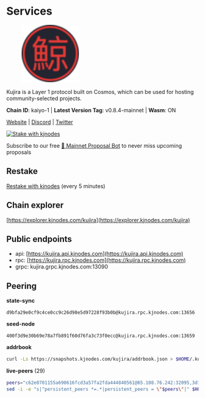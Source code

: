 # Services

<figure><img src="https://raw.githubusercontent.com/kj89/cosmos-images/main/logos/kujira.png" width="150" alt=""><figcaption></figcaption></figure>

Kujira is a Layer 1 protocol built on Cosmos, which can be used for  hosting community-selected projects.

**Chain ID**: kaiyo-1 | **Latest Version Tag**: v0.8.4-mainnet | **Wasm**: ON

[Website](https://kujira.app) | [Discord](https://discord.gg/teamkujira) | [Twitter](https://twitter.com/TeamKujira)

[![Stake with kjnodes](https://i.ibb.co/cr44Q8j/button-stake-with-kjnodes.png)](https://restake.app/kujira/kujiravaloper1tnuqj73jfn3724lqz34c27tuv80nv336sadqym)

Subscribe to our free [🤖 Mainnet Proposal Bot](https://t.me/kjnodes_proposal_bot) to never miss upcoming proposals

## Restake

[Restake with kjnodes](https://restake.app/kujira/kujiravaloper1tnuqj73jfn3724lqz34c27tuv80nv336sadqym) (every 5 minutes)
## Chain explorer
[https://explorer.kjnodes.com/kujira](https://explorer.kjnodes.com/kujira)

## Public endpoints

* api: [https://kujira.api.kjnodes.com](https://kujira.api.kjnodes.com)
* rpc: [https://kujira.rpc.kjnodes.com](https://kujira.rpc.kjnodes.com)
* grpc: kujira.grpc.kjnodes.com:13090

## Peering

**state-sync**

```text
d9bfa29e0cf9c4ce0cc9c26d98e5d97228f93b0b@kujira.rpc.kjnodes.com:13656
```

**seed-node**

```text
400f3d9e30b69e78a7fb891f60d76fa3c73f0ecc@kujira.rpc.kjnodes.com:13659
```

**addrbook**
```bash
curl -Ls https://snapshots.kjnodes.com/kujira/addrbook.json > $HOME/.kujira/config/addrbook.json
```

**live-peers** (29)
```bash
peers="c62e0701155a690616fcd3a57fa2fda444840561@65.108.76.242:32095,3d150f6a71caca5607daff69c9049c04c37da64e@51.210.223.186:30095,89757803f40da51678451735445ad40d5b15e059@169.155.45.187:26656,4018be5af4189573366762fa168826b4408418db@135.125.188.17:32095,3a7733d4b670a672db326bd6e5f8ae37e14a3dbd@138.201.226.227:26656,d6d14f99ef25c8ffee6fa4afca40fece0c1ab9fe@107.181.229.154:20656,79ace78a1fb98876c7bcbf8ec54864b740aa76ff@65.108.128.201:11856,d9bfa29e0cf9c4ce0cc9c26d98e5d97228f93b0b@65.109.88.38:13656,a9ed3a9256cbabe889b2989ad99a3e7e173c3ffe@108.165.178.242:26655,01d708d4124f30700c05c97947ae10231d8755f7@95.217.197.100:26655,da2673cf09dc2c124947827f4cf5e7c17114d504@142.132.202.98:26656,09076c7908db88316498cf4cd4702a8d269e0da9@15.235.114.85:26656,35af92154fdb2ac19f3f010c26cca9e5c175d054@65.108.238.61:27656,1d436f8d9a36e7d93d897012dd4e98871e8c4fbb@65.108.137.37:26656,d6f2eee997d108d4fde5683e31d678427376dfce@77.68.27.75:26656,58fc044463399f5c2d94a39e3474ea6196dab0bd@65.108.198.118:11856,7f83a8f94bddb377ff195b3c9ee2abc91ddf0433@51.81.242.74:26656,ecafd5cadaf3526a588550a7bc343ce2670c988d@185.16.39.231:26656,8362a432d50cc800618de6a76cc92d532baa8fa4@173.212.247.202:26656,05224d96ed4ffb9bab79ee6e37ca954c28864507@40.84.170.115:26656,beb3329e969ae64d97c276f0ed0a1773ebdf61dc@146.19.24.142:26656,e751b31b5444ed4a7489a456be805c736756eeb8@195.3.223.19:26656,52739251216bd8e7d17ac69810f83bf58a7b1b10@47.144.5.20:26656,4db916788d45d5454cfe7a68ca02c56996ee6b96@194.163.151.124:26656,861f4624276d80aa538ad446ce608910ca24940d@148.251.177.45:11656,935c1065ad23338a5e6a75f08fb650f9f46dbd3e@65.108.201.167:26656,42e9c232f830e39824747ce6a4e5ef1e765cad72@67.222.144.195:26656,e557abe0e49127c3e738eca6fc816c7cf0106dec@54.235.174.123:26656,27227b6c380d806bc9c934bdbd8ca060fb61d7df@217.174.247.59:15602"
sed -i -e "s|^persistent_peers *=.*|persistent_peers = \"$peers\"|" $HOME/.kujira/config/config.toml
```
